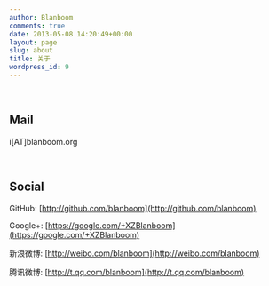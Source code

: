 ```yaml
---
author: Blanboom
comments: true
date: 2013-05-08 14:20:49+00:00
layout: page
slug: about
title: 关于
wordpress_id: 9
---
```


<br/>

## Mail

i[AT]blanboom.org

<br/>

## Social

GitHub: [http://github.com/blanboom](http://github.com/blanboom)

Google+: [https://google.com/+XZBlanboom](https://google.com/+XZBlanboom)

新浪微博: [http://weibo.com/blanboom](http://weibo.com/blanboom)

腾讯微博: [http://t.qq.com/blanboom](http://t.qq.com/blanboom)

